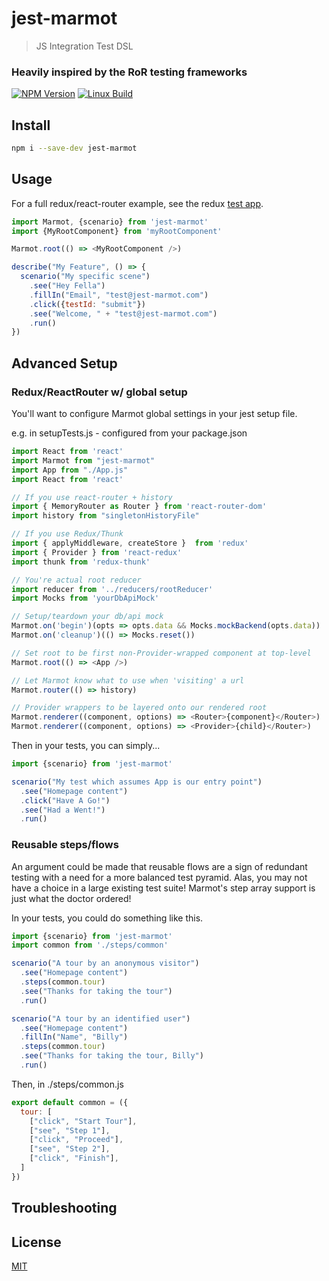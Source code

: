 # jest-marmot
> JS Integration Test DSL

### Heavily inspired by the RoR testing frameworks

[![NPM Version][npm-image]][npm-url]
[![Linux Build][travis-image]][travis-url]

## Install 
```bash
npm i --save-dev jest-marmot
```

## Usage
For a full redux/react-router example, see the redux [test app](https://github.com/axehomeyg/jest-marmot-test-app).

```javascript
import Marmot, {scenario} from 'jest-marmot'
import {MyRootComponent} from 'myRootComponent'

Marmot.root(() => <MyRootComponent />)

describe("My Feature", () => {
  scenario("My specific scene")
    .see("Hey Fella")
    .fillIn("Email", "test@jest-marmot.com")
    .click({testId: "submit"})
    .see("Welcome, " + "test@jest-marmot.com")
    .run()
})
```
## Advanced Setup

### Redux/ReactRouter w/ global setup

You'll want to configure Marmot global settings in your jest setup file.

e.g. in setupTests.js - configured from your package.json

```javascript
import React from 'react'
import Marmot from "jest-marmot"
import App from "./App.js"
import React from 'react'

// If you use react-router + history
import { MemoryRouter as Router } from 'react-router-dom'
import history from "singletonHistoryFile"

// If you use Redux/Thunk
import { applyMiddleware, createStore }  from 'redux'
import { Provider } from 'react-redux'
import thunk from 'redux-thunk'

// You're actual root reducer
import reducer from '../reducers/rootReducer'
import Mocks from 'yourDbApiMock'

// Setup/teardown your db/api mock
Marmot.on('begin')(opts => opts.data && Mocks.mockBackend(opts.data))
Marmot.on('cleanup')(() => Mocks.reset())

// Set root to be first non-Provider-wrapped component at top-level
Marmot.root(() => <App />) 

// Let Marmot know what to use when 'visiting' a url
Marmot.router(() => history)

// Provider wrappers to be layered onto our rendered root
Marmot.renderer((component, options) => <Router>{component}</Router>)
Marmot.renderer((component, options) => <Provider>{child}</Router>)
```

Then in your tests, you can simply...
```javascript
import {scenario} from 'jest-marmot'

scenario("My test which assumes App is our entry point")
  .see("Homepage content")
  .click("Have A Go!")
  .see("Had a Went!")
  .run()
```

### Reusable steps/flows
An argument could be made that reusable flows are a sign of redundant testing with a need for a more balanced test pyramid. Alas, you may not have a choice in a large existing test suite! Marmot's step array support is just what the doctor ordered!

In your tests, you could do something like this.
```javascript
import {scenario} from 'jest-marmot'
import common from './steps/common'

scenario("A tour by an anonymous visitor")
  .see("Homepage content")
  .steps(common.tour)
  .see("Thanks for taking the tour")
  .run()

scenario("A tour by an identified user")
  .see("Homepage content")
  .fillIn("Name", "Billy")
  .steps(common.tour)
  .see("Thanks for taking the tour, Billy")
  .run()
```
Then, in ./steps/common.js
```javascript
export default common = ({
  tour: [
    ["click", "Start Tour"],
    ["see", "Step 1"],
    ["click", "Proceed"],
    ["see", "Step 2"],
    ["click", "Finish"],
  ]
})
```

## Troubleshooting

## License

[MIT](http://vjpr.mit-license.org)

[npm-image]: https://img.shields.io/npm/v/jest-marmot.svg
[npm-url]: https://npmjs.org/package/jest-marmot
[travis-image]: https://img.shields.io/travis/axehomeyg/jest-marmot/master.svg
[travis-url]: https://travis-ci.org/axehomeyg/jest-marmot


